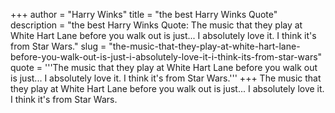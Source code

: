 +++
author = "Harry Winks"
title = "the best Harry Winks Quote"
description = "the best Harry Winks Quote: The music that they play at White Hart Lane before you walk out is just... I absolutely love it. I think it's from Star Wars."
slug = "the-music-that-they-play-at-white-hart-lane-before-you-walk-out-is-just-i-absolutely-love-it-i-think-its-from-star-wars"
quote = '''The music that they play at White Hart Lane before you walk out is just... I absolutely love it. I think it's from Star Wars.'''
+++
The music that they play at White Hart Lane before you walk out is just... I absolutely love it. I think it's from Star Wars.
